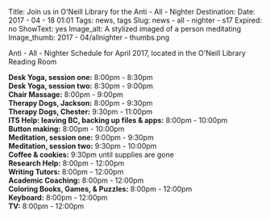 Title: Join us in O'Neill Library for the Anti - All - Nighter
Destination: 
Date: 2017 - 04 - 18 01:01 
Tags: news, tags 
Slug: news - all - nighter - s17
Expired: no
ShowText: yes
Image_alt: A stylized imaged of a person meditating  
Image_thumb: 2017 - 04/allnighter - thumbs.png

Anti - All - Nighter Schedule for April 2017, located in the O'Neill Library Reading Room

<strong>Desk Yoga, session one:</strong> 8:00pm - 8:30pm <br />
<strong>Desk Yoga, session two:</strong> 8:30pm - 9:00pm <br />
<strong>Chair Massage:</strong> 8:00pm - 9:00pm <br />
<strong>Therapy Dogs, Jackson:</strong> 8:00pm - 9:30pm  <br />
<strong>Therapy Dogs, Chester:</strong> 9:30pm - 11:00pm  <br />
<strong>ITS Help: leaving BC, backing up files & apps:</strong> 8:00pm - 10:00pm <br />
<strong>Button making:</strong> 8:00pm - 10:00pm <br />
<strong>Meditation, session one:</strong> 9:00pm - 9:30pm <br />
<strong>Meditation, session two:</strong> 9:30pm - 10:00pm <br />
<strong>Coffee & cookies:</strong> 9:30pm until supplies are gone <br />
<strong>Research Help:</strong> 8:00pm - 12:00pm <br />
<strong>Writing Tutors:</strong> 8:00pm - 12:00pm <br />
<strong>Academic Coaching:</strong> 8:00pm - 12:00pm <br />
<strong>Coloring Books, Games, & Puzzles:</strong> 8:00pm - 12:00pm <br />
<strong>Keyboard:</strong> 8:00pm - 12:00pm <br />
<strong>TV:</strong> 8:00pm - 12:00pm <br />
